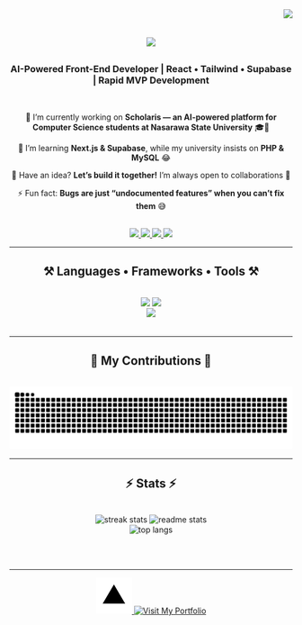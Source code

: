 <img align="right" src="https://visitor-badge.laobi.icu/badge?page_id=JOSEPH-Inalegwu.JOSEPH-Inalegwu" />

<h1 align="center">
  <img src="https://readme-typing-svg.herokuapp.com/?font=Righteous&size=35&center=true&vCenter=true&width=600&height=70&duration=4000&lines=Hi+There!+👋;+I'm+Inalegwu+Joseph+Jonah!;" />
</h1>

<h3 align="center">AI-Powered Front-End Developer | React • Tailwind • Supabase | Rapid MVP Development</h3>

<br/>

<div align="center">
 
 🔭 I’m currently working on **Scholaris — an AI-powered platform for Computer Science students at Nasarawa State University** 🎓🤖  
 
 🌱 I’m learning **Next.js & Supabase**, while my university insists on **PHP & MySQL** 😂  

 🤝 Have an idea? **Let’s build it together!** I’m always open to collaborations 🚀  

 ⚡ Fun fact: **Bugs are just “undocumented features” when you can’t fix them** 😅  

</div>


<br/>

<div align="center"> 
  <a href="mailto:josephjonahinalegwu@gmail.com">
    <img src="https://img.shields.io/badge/Gmail-333333?style=for-the-badge&logo=gmail&logoColor=red" />
  </a>
  <a href="www.linkedin.com/in/inalegwu-joseph-jonah" target="_blank">
    <img src="https://img.shields.io/badge/LinkedIn-0077B5?style=for-the-badge&logo=linkedin&logoColor=white" target="_blank" />
  </a>
  <a href="https://github.com/JOSEPH-Inalegwu" target="_blank">
    <img src="https://img.shields.io/badge/GitHub-333333?style=for-the-badge&logo=github&logoColor=white" target="_blank" />
  </a>
 <a href="https://josephjonah.vercel.app" target="_blank">
  <img src="https://img.shields.io/badge/Portfolio-000000?style=for-the-badge&logo=vercel&logoColor=white" />
</a>

</div>

<hr/>

<h2 align="center">⚒️ Languages • Frameworks • Tools ⚒️</h2>
<br/>
<div align="center">
    <img src="https://skillicons.dev/icons?i=html,css,javascript,react,tailwind,vscode,github,git,ai,materialui" />
    <img src="https://skillicons.dev/icons?i=nextjs,supabase,ts,mint" />
    <br/>
    <img src="https://skillicons.dev/icons?i=figma,npm," />
</div>

<br/>
<hr/>

<div align="center">
  <h2>🐍 My Contributions 🐍</h2>
  <br>
 <img alt="snake eating my contributions" 
     src="https://raw.githubusercontent.com/JOSEPH-Inalegwu/JOSEPH-Inalegwu/output/github-contribution-grid-snake-dark.svg" />
</div>

<hr/>

<h2 align="center">⚡ Stats ⚡</h2>
<br>
<div align=center>
  <img width=390 src="https://github-readme-streak-stats-salesp07.vercel.app/?user=JOSEPH-Inalegwu&count_private=true&theme=react&border_radius=10" alt="streak stats"/>
  <img width=390 src="https://github-readme-stats-salesp07.vercel.app/api?username=JOSEPH-Inalegwu&count_private=true&show_icons=true&theme=react&rank_icon=github&border_radius=10" alt="readme stats" />
  <br/>
  <img width=325 align="center" src="https://github-readme-stats-salesp07.vercel.app/api/top-langs/?username=JOSEPH-Inalegwu&hide=HTML&langs_count=8&layout=compact&theme=react&border_radius=10" alt="top langs" />
</div>

<br/><br/>

<hr/>

<div align="center">
<a href="https://josephjonah.vercel.app" target="_blank">
  <img height="64" style="border:0px;height:64px;" 
       src="https://raw.githubusercontent.com/edent/SuperTinyIcons/master/images/svg/vercel.svg" 
       alt="Portfolio" /> 
  <img height="64" style="border:0px;height:64px;" 
       src="https://img.shields.io/badge/Visit%20My%20Portfolio-000000?style=for-the-badge&logoColor=white" 
       alt="Visit My Portfolio" />
</a>
</div>
